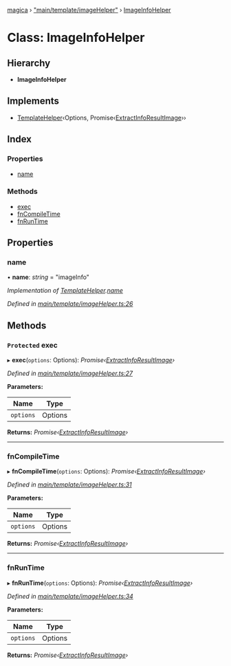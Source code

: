 [magica](../README.md) › ["main/template/imageHelper"](../modules/_main_template_imagehelper_.md) › [ImageInfoHelper](_main_template_imagehelper_.imageinfohelper.md)

# Class: ImageInfoHelper

## Hierarchy

* **ImageInfoHelper**

## Implements

* [TemplateHelper](../interfaces/_main_template_template_.templatehelper.md)‹Options, Promise‹[ExtractInfoResultImage](../interfaces/_image_imageinfo_.extractinforesultimage.md)››

## Index

### Properties

* [name](_main_template_imagehelper_.imageinfohelper.md#name)

### Methods

* [exec](_main_template_imagehelper_.imageinfohelper.md#protected-exec)
* [fnCompileTime](_main_template_imagehelper_.imageinfohelper.md#fncompiletime)
* [fnRunTime](_main_template_imagehelper_.imageinfohelper.md#fnruntime)

## Properties

###  name

• **name**: *string* = "imageInfo"

*Implementation of [TemplateHelper](../interfaces/_main_template_template_.templatehelper.md).[name](../interfaces/_main_template_template_.templatehelper.md#name)*

*Defined in [main/template/imageHelper.ts:26](https://github.com/cancerberoSgx/magica/blob/8fb28f9/src/main/template/imageHelper.ts#L26)*

## Methods

### `Protected` exec

▸ **exec**(`options`: Options): *Promise‹[ExtractInfoResultImage](../interfaces/_image_imageinfo_.extractinforesultimage.md)›*

*Defined in [main/template/imageHelper.ts:27](https://github.com/cancerberoSgx/magica/blob/8fb28f9/src/main/template/imageHelper.ts#L27)*

**Parameters:**

Name | Type |
------ | ------ |
`options` | Options |

**Returns:** *Promise‹[ExtractInfoResultImage](../interfaces/_image_imageinfo_.extractinforesultimage.md)›*

___

###  fnCompileTime

▸ **fnCompileTime**(`options`: Options): *Promise‹[ExtractInfoResultImage](../interfaces/_image_imageinfo_.extractinforesultimage.md)›*

*Defined in [main/template/imageHelper.ts:31](https://github.com/cancerberoSgx/magica/blob/8fb28f9/src/main/template/imageHelper.ts#L31)*

**Parameters:**

Name | Type |
------ | ------ |
`options` | Options |

**Returns:** *Promise‹[ExtractInfoResultImage](../interfaces/_image_imageinfo_.extractinforesultimage.md)›*

___

###  fnRunTime

▸ **fnRunTime**(`options`: Options): *Promise‹[ExtractInfoResultImage](../interfaces/_image_imageinfo_.extractinforesultimage.md)›*

*Defined in [main/template/imageHelper.ts:34](https://github.com/cancerberoSgx/magica/blob/8fb28f9/src/main/template/imageHelper.ts#L34)*

**Parameters:**

Name | Type |
------ | ------ |
`options` | Options |

**Returns:** *Promise‹[ExtractInfoResultImage](../interfaces/_image_imageinfo_.extractinforesultimage.md)›*
